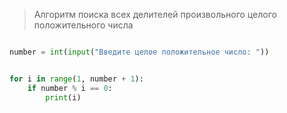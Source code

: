 > Алгоритм поиска всех делителей произвольного целого положительного
числа

```python

number = int(input("Введите целое положительное число: "))


for i in range(1, number + 1):
    if number % i == 0:
        print(i)

```